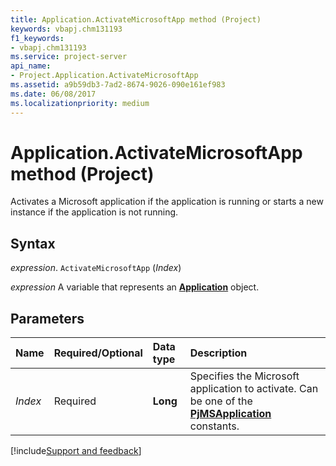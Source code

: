```yaml
---
title: Application.ActivateMicrosoftApp method (Project)
keywords: vbapj.chm131193
f1_keywords:
- vbapj.chm131193
ms.service: project-server
api_name:
- Project.Application.ActivateMicrosoftApp
ms.assetid: a9b59db3-7ad2-8674-9026-090e161ef983
ms.date: 06/08/2017
ms.localizationpriority: medium
---
```



# Application.ActivateMicrosoftApp method (Project)

Activates a Microsoft application if the application is running or starts a new instance if the application is not running.


## Syntax

_expression_. `ActivateMicrosoftApp` (_Index_)

_expression_ A variable that represents an **[Application](Project.Application.md)** object.


## Parameters



|Name|Required/Optional|Data type|Description|
|:-----|:-----|:-----|:-----|
| _Index_|Required|**Long**|Specifies the Microsoft application to activate. Can be one of the **[PjMSApplication](Project.PjMSApplication.md)** constants.|

[!include[Support and feedback](~/includes/feedback-boilerplate.md)]